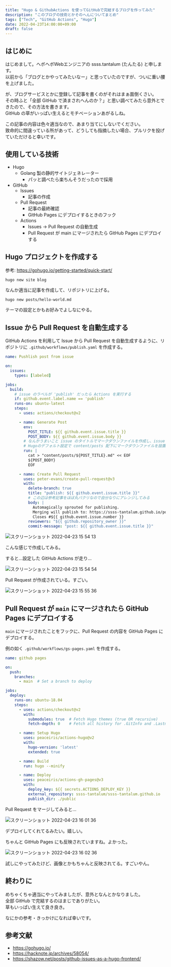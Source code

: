 ```yaml
---
title: "Hugo & GithubActions を使ってGitHubで完結するブログを作ってみた"
description: "このブログの技術とかそのへんについてまとめ"
tags: ["Tech", "GitHub Actions", "Hugo"]
date: 2022-04-23T14:00:00+09:00
draft: false
---
```


## はじめに

はじめまして。ヘボヘボWebエンジニアの ssss.tantalum (たんたる) と申します。  
以前から「ブログとかやってみたいなー」と思っていたのですが、ついに重い腰を上げました。

が、ブログサービスとかに登録して記事を書くのがそれはまぁ面倒くさい。  
その時ふと「全部 GitHub で済まされへんのか？」と思い調べてみたら意外とできたので、その方法を書きます。   
GitHub の草がいっぱい生えるとモチベーションあがるしね。

この記事の内容は色々適当なので、あまり当てにしないでください。  
致命的に間違っている所があって、どうしても指摘したい場合、プルリクを投げていただけると幸いです。

## 使用している技術

- Hugo
    - Golang 製の静的サイトジェネレーター
        - パッと調べたら楽ちんそうだったので採用
- GitHub
    - Issues
        - 記事の作成
    - Pull Request
        - 記事の最終確認
        - GitHub Pages にデプロイするときのフック
    - Actions
        - Issues → Pull Request の自動生成
        - Pull Request が main にマージされたら GitHub Pages にデプロイする

## Hugo プロジェクトを作成する

参考: https://gohugo.io/getting-started/quick-start/

```bash
hugo new site blog
```

なんか適当に記事を作成して、リポジトリに上げる。

```
hugo new posts/hello-world.md
```

テーマの設定とかもお好みでよしなにやる。

## Issue から Pull Request を自動生成する

GitHub Actions を利用して Issue から Pull Request を自動生成するように、リポジトリに `.github/workflows/publish.yaml` を作成する。

```yaml
name: Pushlish post from issue

on:
  issues:
    types: [labeled]

jobs:
  build:
    # issue のラベルが 'publish' だったら Actions を実行する
    if: github.event.label.name == 'publish'
    runs-on: ubuntu-latest
    steps:
      - uses: actions/checkout@v2

      - name: Generate Post
        env:
          POST_TITLE: ${{ github.event.issue.title }}
          POST_BODY: ${{ github.event.issue.body }}
        # なんかうまいこと issue のタイトルでマークダウンファイルを作成し、issue の内容を突っ込む
        # Hugoのデフォルト設定で content/posts 配下にマークダウンファイルを設置すると記事として読み込んでくれる
        run: |
          cat > "content/posts/${POST_TITLE}.md" << EOF
          ${POST_BODY}
          EOF

      - name: Create Pull Request
        uses: peter-evans/create-pull-request@v3
        with:
          delete-branch: true
          title: "publish: ${{ github.event.issue.title }}"
          # この辺は参考記事をほぼ丸パクリなので自分なりにアレンジしてみる
          body: |
            Automagically sprouted for publishing.
            Merging will publish to: https://ssss-tantalum.github.io/posts/${{ github.event.issue.title }}
            Closes #${{ github.event.issue.number }}
          reviewers: "${{ github.repository_owner }}"
          commit-message: "post: ${{ github.event.issue.title }}"
```

![スクリーンショット 2022-04-23 15 54 13](https://user-images.githubusercontent.com/103912715/164883774-eb7694c3-5be6-4393-938b-3b94b48c15a0.png)

こんな感じで作成してみる。

すると...設定した GitHub Actions が走り...

![スクリーンショット 2022-04-23 15 54 54](https://user-images.githubusercontent.com/103912715/164883838-ddb70f78-0081-443e-b353-1249ce6f6dc5.png)

Pull Request が作成されている。すごい。

![スクリーンショット 2022-04-23 15 55 36](https://user-images.githubusercontent.com/103912715/164883857-1ebeaaab-bfb5-46c5-8d26-504abab2950a.png)

## Pull Request が `main` にマージされたら GitHub Pages にデプロイする

`main` にマージされたことをフックに、Pull Request の内容を GitHub Pages にデプロイする。

例の如く `.github/workflows/gs-pages.yaml` を作成する。

```yaml
name: github pages

on:
  push:
    branches:
      - main  # Set a branch to deploy

jobs:
  deploy:
    runs-on: ubuntu-18.04
    steps:
      - uses: actions/checkout@v2
        with:
          submodules: true  # Fetch Hugo themes (true OR recursive)
          fetch-depth: 0    # Fetch all history for .GitInfo and .Lastmod

      - name: Setup Hugo
        uses: peaceiris/actions-hugo@v2
        with:
          hugo-version: 'latest'
          extended: true

      - name: Build
        run: hugo --minify

      - name: Deploy
        uses: peaceiris/actions-gh-pages@v3
        with:
          deploy_key: ${{ secrets.ACTIONS_DEPLOY_KEY }}
          external_repository: ssss-tantalum/ssss-tantalum.github.io
          publish_dir: ./public
```

Pull Request をマージしてみると...

![スクリーンショット 2022-04-23 16 01 36](https://user-images.githubusercontent.com/103912715/164884052-c1f2db35-3e27-48fd-884c-a40ac63379b3.png)

デプロイしてくれてるみたい。嬉しい。

ちゃんと GitHub Pages にも反映されていますね。よかった。

![スクリーンショット 2022-04-23 16 02 36](https://user-images.githubusercontent.com/103912715/164884099-4cca9be8-c941-43a1-8d88-0d3a8ad3ad32.png)

試しにやってみたけど、画像とかもちゃんと反映されてる。すごいやん。

## 終わりに

めちゃくちゃ適当にやってみましたが、意外となんとかなりました。  
全部 GitHub で完結するのはまじでありがたい。  
草もいっぱい生えて良き良き。  

なにかの参考・きっかけになれば幸いです。

## 参考文献

- https://gohugo.io/
- https://hacknote.jp/archives/58054/
- https://shazow.net/posts/github-issues-as-a-hugo-frontend/


